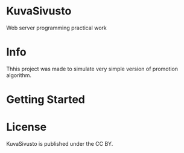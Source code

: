 # KuvaSivusto
Web server programming practical work
# Info
Thhis project was made to simulate very simple version of promotion algorithm.
# Getting Started
# License
KuvaSivusto is published under the CC BY.

